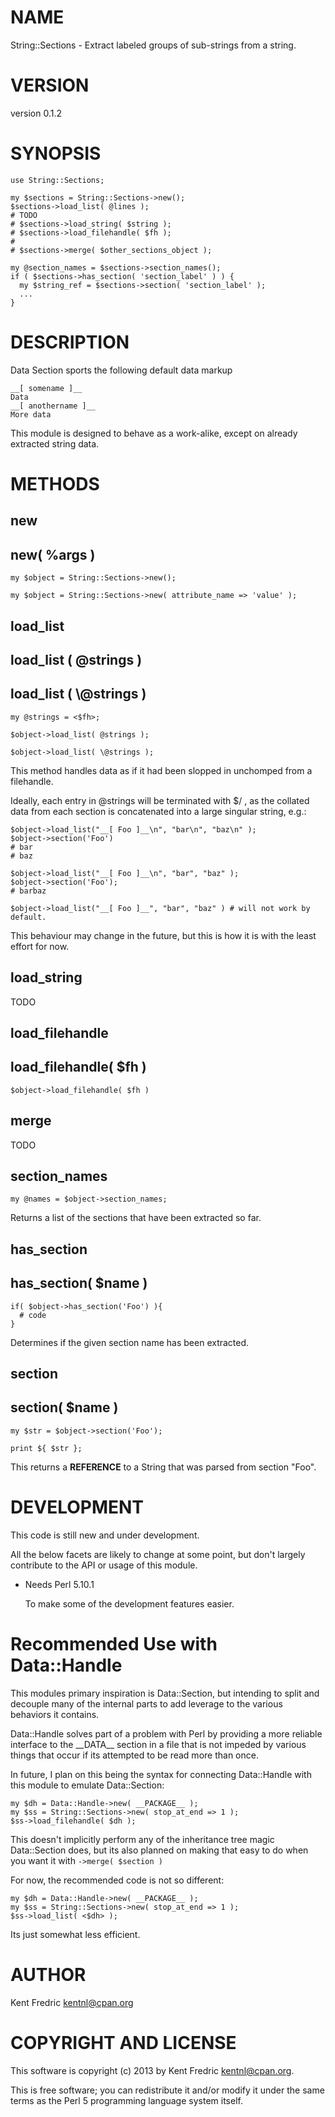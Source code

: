 # NAME

String::Sections - Extract labeled groups of sub-strings from a string.

# VERSION

version 0.1.2

# SYNOPSIS

    use String::Sections;

    my $sections = String::Sections->new();
    $sections->load_list( @lines );
    # TODO
    # $sections->load_string( $string );
    # $sections->load_filehandle( $fh );
    #
    # $sections->merge( $other_sections_object );

    my @section_names = $sections->section_names();
    if ( $sections->has_section( 'section_label' ) ) {
      my $string_ref = $sections->section( 'section_label' );
      ...
    }

# DESCRIPTION

Data Section sports the following default data markup

    __[ somename ]__
    Data
    __[ anothername ]__
    More data

This module is designed to behave as a work-alike, except on already extracted string data.

# METHODS

## new

## new( %args )

    my $object = String::Sections->new();

    my $object = String::Sections->new( attribute_name => 'value' );

## load\_list

## load\_list ( @strings )

## load\_list ( \\@strings )

    my @strings = <$fh>;

    $object->load_list( @strings );

    $object->load_list( \@strings );

This method handles data as if it had been slopped in unchomped from a filehandle.

Ideally, each entry in @strings will be terminated with $/ , as the collated data from each section
is concatenated into a large singular string, e.g.:

    $object->load_list("__[ Foo ]__\n", "bar\n", "baz\n" );
    $object->section('Foo')
    # bar
    # baz

    $object->load_list("__[ Foo ]__\n", "bar", "baz" );
    $object->section('Foo');
    # barbaz

    $object->load_list("__[ Foo ]__", "bar", "baz" ) # will not work by default.

This behaviour may change in the future, but this is how it is with the least effort for now.

## load\_string

TODO

## load\_filehandle

## load\_filehandle( $fh )

    $object->load_filehandle( $fh )

## merge

TODO

## section\_names

    my @names = $object->section_names;

Returns a list of the sections that have been extracted so far.

## has\_section

## has\_section( $name )

    if( $object->has_section('Foo') ){
      # code
    }

Determines if the given section name has been extracted.

## section

## section( $name )

    my $str = $object->section('Foo');

    print ${ $str };

This returns a __REFERENCE__ to a String that was parsed from section "Foo".

# DEVELOPMENT

This code is still new and under development.

All the below facets are likely to change at some point, but don't
largely contribute to the API or usage of this module.

- Needs Perl 5.10.1

    To make some of the development features easier.

# Recommended Use with Data::Handle

This modules primary inspiration is Data::Section, but intending to split and decouple many of the
internal parts to add leverage to the various behaviors it contains.

Data::Handle solves part of a problem with Perl by providing a more reliable interface to the \_\_DATA\_\_ section in a file that is not impeded by various things that occur if its attempted to be read more than once.

In future, I plan on this being the syntax for connecting Data::Handle with this module to emulate Data::Section:

    my $dh = Data::Handle->new( __PACKAGE__ );
    my $ss = String::Sections->new( stop_at_end => 1 );
    $ss->load_filehandle( $dh );

This doesn't implicitly perform any of the inheritance tree magic Data::Section does,
but its also planned on making that easy to do when you want it with `->merge( $section )`

For now, the recommended code is not so different:

    my $dh = Data::Handle->new( __PACKAGE__ );
    my $ss = String::Sections->new( stop_at_end => 1 );
    $ss->load_list( <$dh> );

Its just somewhat less efficient.

# AUTHOR

Kent Fredric <kentnl@cpan.org>

# COPYRIGHT AND LICENSE

This software is copyright (c) 2013 by Kent Fredric <kentnl@cpan.org>.

This is free software; you can redistribute it and/or modify it under
the same terms as the Perl 5 programming language system itself.
